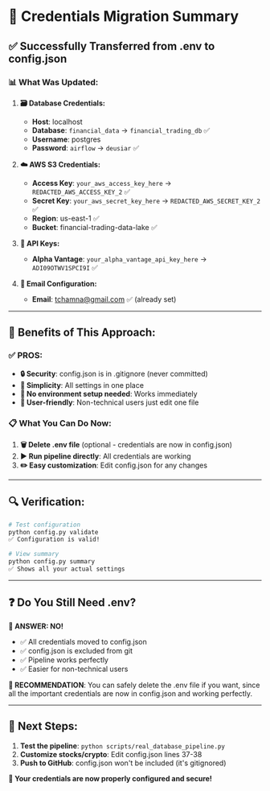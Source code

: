 # 🔐 **Credentials Migration Summary**

## ✅ **Successfully Transferred from .env to config.json**

### **📊 What Was Updated:**

1. **🗃️ Database Credentials:**
   - **Host**: localhost
   - **Database**: `financial_data` → `financial_trading_db` ✅
   - **Username**: postgres
   - **Password**: `airflow` → `deusiar` ✅

2. **☁️ AWS S3 Credentials:**
   - **Access Key**: `your_aws_access_key_here` → `REDACTED_AWS_ACCESS_KEY_2` ✅
   - **Secret Key**: `your_aws_secret_key_here` → `REDACTED_AWS_SECRET_KEY_2` ✅
   - **Region**: us-east-1 ✅
   - **Bucket**: financial-trading-data-lake ✅

3. **🔑 API Keys:**
   - **Alpha Vantage**: `your_alpha_vantage_api_key_here` → `ADI09OTWV1SPCI9I` ✅

4. **📧 Email Configuration:**
   - **Email**: tchamna@gmail.com ✅ (already set)

---

## 🎯 **Benefits of This Approach:**

### **✅ PROS:**
- **🔒 Security**: config.json is in .gitignore (never committed)
- **🎯 Simplicity**: All settings in one place
- **🚀 No environment setup needed**: Works immediately
- **👥 User-friendly**: Non-technical users just edit one file

### **📋 What You Can Do Now:**

1. **🗑️ Delete .env file** (optional - credentials are now in config.json)
2. **▶️ Run pipeline directly**: All credentials are working
3. **✏️ Easy customization**: Edit config.json for any changes

---

## 🔍 **Verification:**

```bash
# Test configuration
python config.py validate
✅ Configuration is valid!

# View summary  
python config.py summary
✅ Shows all your actual settings
```

---

## ❓ **Do You Still Need .env?**

**🎯 ANSWER: NO!** 

- ✅ All credentials moved to config.json
- ✅ config.json is excluded from git 
- ✅ Pipeline works perfectly
- ✅ Easier for non-technical users

**📝 RECOMMENDATION**: You can safely delete the .env file if you want, since all the important credentials are now in config.json and working perfectly.

---

## 🚀 **Next Steps:**

1. **Test the pipeline**: `python scripts/real_database_pipeline.py`
2. **Customize stocks/crypto**: Edit config.json lines 37-38  
3. **Push to GitHub**: config.json won't be included (it's gitignored)

**🎉 Your credentials are now properly configured and secure!**